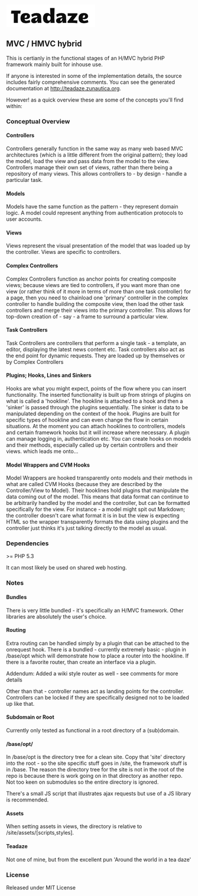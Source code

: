 ![](base/opt/assets/teadaze.png?raw=true)
## MVC / HMVC hybrid

This is certianly in the functional stages of an H/MVC hybrid PHP framework mainly built for inhouse use.

If anyone is interested in some of the implementation details, the source includes fairly comprehensive comments. You can see the generated documentation at http://teadaze.zunautica.org.

However! as a quick overview these are some of the concepts you'll find within:


### Conceptual Overview

#### Controllers

Controllers generally function in the same way as many web based MVC architectures (which is a little different from the original pattern); they load the model, load the view and pass data from the model to the view. Controllers manage their own set of views, rather than there being a repository of many views. This allows controllers to - by design - handle a particular task.

#### Models

Models have the same function as the pattern - they represent domain logic. A model could represent anything from authentication protocols to user accounts.

#### Views

Views represent the visual presentation of the model that was loaded up by the controller. Views are specific to controllers.

#### Complex Controllers

Complex Controllers function as anchor points for creating composite views; because views are tied to controllers, if you want more than one view (or rather think of it more in terms of more than one task controller) for a page, then you need to chainload one 'primary' controller in the complex controller to handle building the composite view, then load the other task controllers and merge their views into the primary controller. This allows for top-down creation of - say - a frame to surround a particular view.

#### Task Controllers

Task Controllers are controllers that perform a single task - a template, an editor, displaying the latest news content etc. Task controllers also act as the end point for dynamic requests. They are loaded up by themselves or by Complex Controllers

#### Plugins; Hooks, Lines and Sinkers

Hooks are what you might expect, points of the flow where you can insert functionality. The inserted functionality is built up from strings of plugins on what is called a 'hookline'. The hookline is attached to a hook and then a 'sinker' is passed through the plugins sequentially. The sinker is data to be manipulated depending on the context of the hook. Plugins are built for specific types of hookline and can even change the flow in certain situations. At the moment you can attach hooklines to controllers, models and certain framework hooks but it will increase where necessary. A plugin can manage logging in, authentication etc. You can create hooks on models and their methods, especially called up by certain controllers and their views. which leads me onto...

#### Model Wrappers and CVM Hooks

Model Wrappers are hooked transparently onto models and their methods in what are called CVM Hooks (because they are described by the Controller/View to Model). Their hooklines hold plugins that manipulate the data coming out of the model. This means that data format can continue to be arbitrarily handled by the model and the controller, but can be formatted specifically for the view. For instance - a model might spit out Markdown; the controller doesn't care what format it is in but the view is expecting HTML so the wrapper transparently formats the data using plugins and the controller just thinks it's just talking directly to the model as usual.


### Dependencies

\>= PHP 5.3

It can most likely be used on shared web hosting.


### Notes

#### Bundles

There is very little bundled - it's specifically an H/MVC framework. Other libraries are absolutely the user's choice.

#### Routing

Extra routing can be handled simply by a plugin that can be attached to the onrequest hook. There is a bundled - currently extremely basic - plugin in /base/opt which will
demonstrate how to place a router into the hookline. If there is a favorite router, than create an interface via a plugin. 

Addendum: Added a wiki style router as well -  see comments for more details

Other than that - controller names act as landing points for the controller. Controllers can be locked if they are specifically designed not to be loaded up like that.



#### Subdomain or Root

Currently only tested as functional in a root directory of a (sub)domain.

#### /base/opt/

In /base/opt is the directory tree for a clean site. Copy that 'site' directory into the root - so the site specific stuff goes in /site, the framework stuff is in /base. The reason the directory tree for the site is not in the root of the repo is because there is work going on in that directory as another repo. Not too keen on submodules so the entire directory is ignored.

There's a small JS script that illustrates ajax requests but use of a JS library is recommended.

#### Assets

When setting assets in views, the directory is relative to /site/assets/[scripts,styles].

#### Teadaze

Not one of mine, but from the excellent pun 'Around the world in a tea daze'


### License

Released under MIT License
